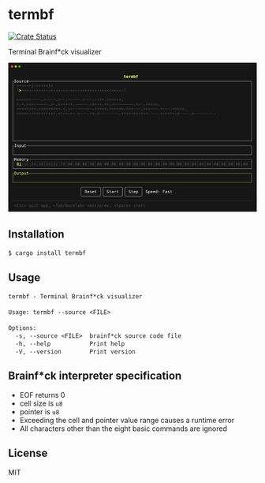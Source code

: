# termbf

[![Crate Status](https://img.shields.io/crates/v/termbf.svg)](https://crates.io/crates/termbf)

Terminal Brainf\*ck visualizer

<img src="./img/demo.gif">

## Installation

```
$ cargo install termbf
```

## Usage

```
termbf - Terminal Brainf*ck visualizer

Usage: termbf --source <FILE>

Options:
  -s, --source <FILE>  brainf*ck source code file
  -h, --help           Print help
  -V, --version        Print version
```

## Brainf\*ck interpreter specification

- EOF returns 0
- cell size is `u8`
- pointer is `u8`
- Exceeding the cell and pointer value range causes a runtime error
- All characters other than the eight basic commands are ignored

## License

MIT
